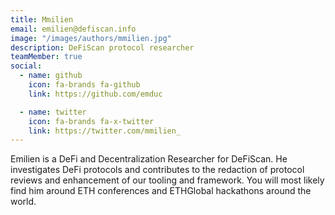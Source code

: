 ```yaml
---
title: Mmilien
email: emilien@defiscan.info
image: "/images/authors/mmilien.jpg"
description: DeFiScan protocol researcher
teamMember: true
social:
  - name: github
    icon: fa-brands fa-github
    link: https://github.com/emduc

  - name: twitter
    icon: fa-brands fa-x-twitter
    link: https://twitter.com/mmilien_
---
```


Emilien is a DeFi and Decentralization Researcher for DeFiScan. He investigates DeFi protocols and contributes to
the redaction of protocol reviews and enhancement of our tooling and framework. You will most likely find him around
ETH conferences and ETHGlobal hackathons around the world.
